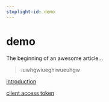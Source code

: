 ```yaml
---
stoplight-id: demo
---
```


# demo

The beginning of an awesome article...

<!-- theme: danger -->

> iuwhgwiueghiwueuhgw

[introduction](introduction.md)

[client access token](https://foobar)
